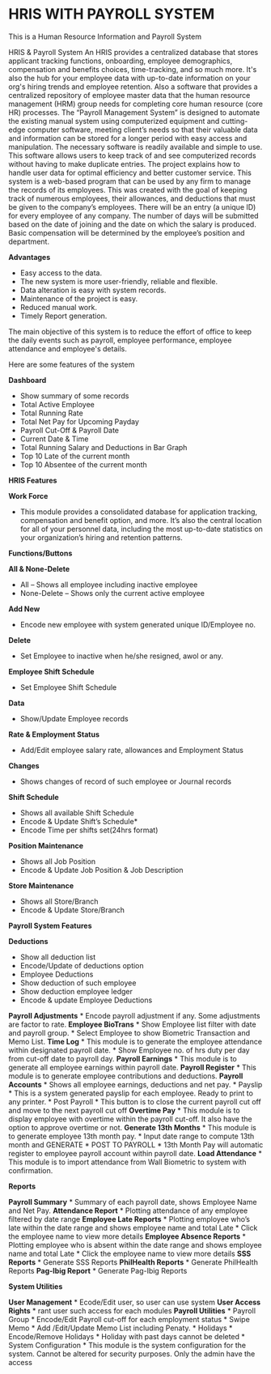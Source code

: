 # HRIS WITH PAYROLL SYSTEM
This is a Human Resource Information and Payroll System

HRIS & Payroll System
An HRIS provides a centralized database that stores applicant tracking functions, onboarding, employee demographics, compensation and benefits choices, time-tracking, and so much more. It's also the hub for your employee data with up-to-date information on your org's hiring trends and employee retention. Also a software that provides a centralized repository of employee master data that the human resource management (HRM) group needs for completing core human resource (core HR) processes.
The “Payroll Management System” is designed to automate the existing manual system using computerized equipment and cutting-edge computer software, meeting client’s needs so that their valuable data and information can be stored for a longer period with easy access and manipulation. The necessary software is readily available and simple to use. This software allows users to keep track of and see computerized records without having to make duplicate entries. The project explains how to handle user data for optimal efficiency and better customer service.
This system is a web-based program that can be used by any firm to manage the records of its employees. This was created with the goal of keeping track of numerous employees, their allowances, and deductions that must be given to the company’s employees. There will be an entry (a unique ID) for every employee of any company. The number of days will be submitted based on the date of joining and the date on which the salary is produced. Basic compensation will be determined by the employee’s position and department.

**Advantages**
*	Easy access to the data.
*	The new system is more user-friendly, reliable and flexible.
*	Data alteration is easy with system records.
*	Maintenance of the project is easy.
*	Reduced manual work.
*	Timely Report generation. 


The main objective of this system is to reduce the effort of office to keep the daily events such as payroll, employee performance, employee attendance and employee's details.
 
Here are some features of the system

**Dashboard**
*	Show summary of some records
*	Total Active Employee
*	Total Running Rate
*	Total Net Pay for Upcoming Payday
*	Payroll Cut-Off & Payroll Date
*	Current Date & Time
*	Total Running Salary and Deductions in Bar Graph
*	Top 10 Late of the current month
*	Top 10 Absentee of the current month



**HRIS Features**

**Work Force**
*	This module provides a consolidated database for application tracking, compensation and benefit option, and more. It’s also the central location for all of your personnel data, including the most up-to-date statistics on your organization’s hiring and retention patterns.
		
**Functions/Buttons**


**All & None-Delete**
*	All – Shows all employee including inactive employee
*	None-Delete – Shows only the current active employee

**Add New**
*	Encode new employee with system generated unique ID/Employee no.

**Delete**
*	Set Employee to inactive when he/she resigned, awol or any.

**Employee Shift Schedule**
*	Set Employee Shift Schedule

**Data**
*	Show/Update Employee records

**Rate & Employment Status**
*	Add/Edit employee salary rate, allowances and Employment Status

**Changes**
*	Shows changes of record of such employee or Journal records



**Shift Schedule**
*	Shows all available Shift Schedule
*	Encode & Update Shift’s Schedule*
*	Encode Time per shifts set(24hrs format)

**Position Maintenance**
*	Shows all Job Position
*	Encode & Update Job Position & Job Description

**Store Maintenance**
*	Shows all Store/Branch
*	Encode & Update Store/Branch



**Payroll System Features**

**Deductions**
*	Show all deduction list
*	Encode/Update of deductions option
*	Employee Deductions
*	Show deduction of such employee
*	Show deduction employee ledger
*	Encode & update Employee Deductions

**Payroll Adjustments**
	*	Encode payroll adjustment if any. Some adjustments are factor to rate.
**Employee BioTrans**
	*	Show Employee list filter with date and payroll group.
	*	Select Employee to show Biometric Transaction and Memo List.
**Time Log**
	*	This module is to generate the employee attendance within designated payroll date.
	*	Show Employee no. of hrs duty per day from cut-off date to payroll day.
**Payroll Earnings**
	*	This module is to generate all employee earnings within payroll date.
**Payroll Register**
	*	This module is to generate employee contributions and deductions.
**Payroll Accounts**
	*	Shows all employee earnings, deductions and net pay.
		*	Payslip
			*	This is a system generated payslip for each employee. Ready to print to any printer.
		*	Post Payroll
			*	This button is to close the current payroll cut off and move to the next payroll cut off
**Overtime Pay**
	*	This module is to display employee with overtime within the payroll cut-off. It also have the option to approve overtime or not.
**Generate 13th Months**
	*	This module is to generate employee 13th month pay.
	*	Input date range to compute 13th month and GENERATE
		*	POST TO PAYROLL
			*	13th Month Pay will automatic register to employee payroll account within payroll date.
**Load Attendance**
	*	This module is to import attendance from Wall Biometric to system with confirmation. 


**Reports**

**Payroll Summary**
	*	Summary of each payroll date, shows Employee Name and Net Pay.
**Attendance Report**
	*	Plotting attendance of any employee filtered by date range
**Employee Late Reports**
	*	Plotting employee  who’s late within the date range and shows employee name and total Late
		*	Click the employee name to view more details
**Employee Absence Reports**
	*	Plotting employee  who is absent within the date range and shows employee name and total Late
		*	Click the employee name to view more details
**SSS Reports**
	*	Generate SSS Reports
**PhilHealth Reports**
	*	Generate PhilHealth Reports
**Pag-Ibig Report**
	*	Generate Pag-Ibig Reports



**System Utilities**

**User Management**
	*	Ecode/Edit user, so user can use system
**User Access Rights**
	*	rant user such access for each modules
**Payroll Utilities**
	*	Payroll Group
		*	Encode/Edit Payroll cut-off for each employment status
	*	Swipe Memo
		*	Add /Edit/Update Memo List including Penaty.
	*	Holidays
		*	Encode/Remove Holidays
		*	Holiday with past days cannot be deleted
	*	System Configuration
		*	This module is the system configuration for the system. Cannot be altered for security purposes. Only the admin have the access
